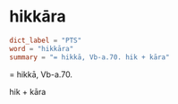 # hikkāra

``` toml
dict_label = "PTS"
word = "hikkāra"
summary = "= hikkā, Vb-a.70. hik + kāra"
```

= hikkā, Vb\-a.70.

hik \+ kāra

